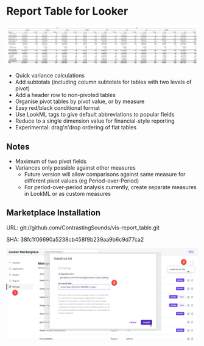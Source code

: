# Report Table for Looker

![Example Report](docs/example_report.png)

- Quick variance calculations
- Add subtotals (including column subtotals for tables with two levels of pivot)
- Add a header row to non-pivoted tables
- Organise pivot tables by pivot value, or by measure
- Easy red/black conditional format
- Use LookML tags to give default abbreviations to popular fields
- Reduce to a single dimension value for financial-style reporting
- Experimental: drag'n'drop ordering of flat tables

## Notes

- Maximum of two pivot fields
- Variances only possible against other measures
  - Future version will allow comparisons against same measure for different pivot values (eg Period-over-Period)
  - For period-over-period analysis currently, create separate measures in LookML or as custom measures

## Marketplace Installation

URL: git://github.com/ContrastingSounds/vis-report_table.git

SHA: 38fc1f06690a5238cb458f9b239aa9b6c9d77ca2

![Install](docs/install.png)
